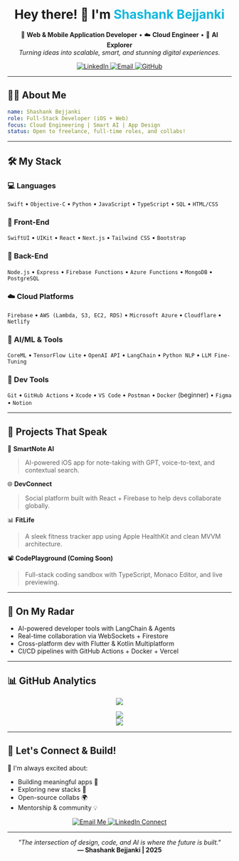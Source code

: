 <!-- PROFILE HEADER -->

<h1 align="center">Hey there! 👋 I'm <span style="color:#0db8de">Shashank Bejjanki</span></h1>

<p align="center">
  🌟 <strong>Web & Mobile Application Developer</strong> • ☁️ <strong>Cloud Engineer</strong> • 🤖 <strong>AI Explorer</strong> <br/>
  <i>Turning ideas into scalable, smart, and stunning digital experiences.</i>
</p>

<p align="center">
  <a href="https://www.linkedin.com/in/b-shashank-87765b292" target="_blank">
    <img alt="LinkedIn" src="https://img.shields.io/badge/LinkedIn-blue?logo=linkedin&style=for-the-badge"/>
  </a>
  <a href="mailto:shashank.bejj1241@gmail.com">
    <img alt="Email" src="https://img.shields.io/badge/Email-ContactMe-green?logo=gmail&style=for-the-badge"/>
  </a>
  <a href="https://github.com/ShashankBejjanki1241">
    <img alt="GitHub" src="https://img.shields.io/github/followers/shashank1241?label=Follow&style=for-the-badge"/>
  </a>
</p>

---

## 🧑‍💻 About Me

```yaml
name: Shashank Bejjanki
role: Full-Stack Developer (iOS + Web)
focus: Cloud Engineering | Smart AI | App Design
status: Open to freelance, full-time roles, and collabs!
```

---

## 🛠️ My Stack

### 💻 Languages
`Swift` • `Objective-C` • `Python` • `JavaScript` • `TypeScript` • `SQL` • `HTML/CSS`

### 🧱 Front-End
`SwiftUI` • `UIKit` • `React` • `Next.js` • `Tailwind CSS` • `Bootstrap`

### 🔗 Back-End
`Node.js` • `Express` • `Firebase Functions` • `Azure Functions` • `MongoDB` • `PostgreSQL`

### ☁️ Cloud Platforms
`Firebase` • `AWS (Lambda, S3, EC2, RDS)` • `Microsoft Azure` • `Cloudflare` • `Netlify`

### 🤖 AI/ML & Tools
`CoreML` • `TensorFlow Lite` • `OpenAI API` • `LangChain` • `Python NLP` • `LLM Fine-Tuning`

### 🧰 Dev Tools
`Git` • `GitHub Actions` • `Xcode` • `VS Code` • `Postman` • `Docker` (beginner) • `Figma` • `Notion`

---

## 🚀 Projects That Speak

📱 **SmartNote AI**  
> AI-powered iOS app for note-taking with GPT, voice-to-text, and contextual search.

🌐 **DevConnect**  
> Social platform built with React + Firebase to help devs collaborate globally.

📊 **FitLife**  
> A sleek fitness tracker app using Apple HealthKit and clean MVVM architecture.

📽️ **CodePlayground (Coming Soon)**  
> Full-stack coding sandbox with TypeScript, Monaco Editor, and live previewing.

---

## 🔭 On My Radar

- AI-powered developer tools with LangChain & Agents
- Real-time collaboration via WebSockets + Firestore
- Cross-platform dev with Flutter & Kotlin Multiplatform
- CI/CD pipelines with GitHub Actions + Docker + Vercel

---

## 📊 GitHub Analytics

<p align="center">
  <img src="https://github-profile-trophy.vercel.app/?username=shashank1241&theme=radical&margin-w=15&margin-h=15&title=Followers,Stars,Commits,Repositories,PullRequest"/>
</p>

<p align="center">
  <img src="https://github-readme-stats.vercel.app/api?username=shashank1241&show_icons=true&theme=radical&hide_title=true&count_private=true" />
  <br/>
  <img src="https://github-readme-stats.vercel.app/api/top-langs/?username=shashank1241&layout=compact&theme=radical" />
</p>

---

## 💬 Let's Connect & Build!

🚀 I'm always excited about:
- Building meaningful apps 🌱
- Exploring new stacks 🚀
- Open-source collabs 🌍
- Mentorship & community 💡

<p align="center">
  <a href="mailto:shashank.bejj1241@gmail.com">
    <img alt="Email Me" src="https://img.shields.io/badge/📧 Email-grey?style=for-the-badge">
  </a>
  <a href="https://www.linkedin.com/in/b-shashank-87765b292">
    <img alt="LinkedIn Connect" src="https://img.shields.io/badge/💼 LinkedIn-blue?style=for-the-badge">
  </a>
</p>

---

<p align="center">
  <i>"The intersection of design, code, and AI is where the future is built."</i><br/>
  <strong>— Shashank Bejjanki | 2025</strong>
</p>
